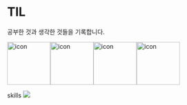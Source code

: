 # TIL
공부한 것과 생각한 것들을 기록합니다.


<div style="display: flex; align-items: flex-start;"><img src="https://techstack-generator.vercel.app/js-icon.svg" alt="icon" width="100" height="100" /><img src="https://techstack-generator.vercel.app/ts-icon.svg" alt="icon" width="100" height="100" /><img src="https://techstack-generator.vercel.app/react-icon.svg" alt="icon" width="100" height="100" /><img src="https://techstack-generator.vercel.app/redux-icon.svg" alt="icon" width="100" height="100" /></div>

skills
<img src="https://img.shields.io/badge/HTML-#E34F26?style=flat-square&logo=HTML&logoColor=#E34F26"/>
